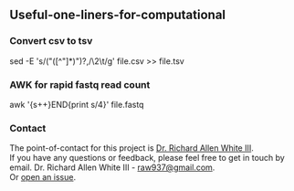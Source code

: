 ## Useful-one-liners-for-computational

### Convert csv to tsv 
sed -E 's/("([^"]*)")?,/\2\t/g' file.csv >> file.tsv

### AWK for rapid fastq read count
awk '{s++}END{print s/4}' file.fastq

### Contact 
The point-of-contact for this project is [Dr. Richard Allen White III](https://github.com/raw937).<br />
If you have any questions or feedback, please feel free to get in touch by email. 
Dr. Richard Allen White III - raw937@gmail.com.  <br />
Or [open an issue](https://github.com/raw937/Useful-one-liners-for-computational/issues).
